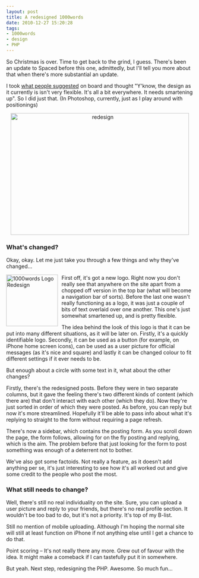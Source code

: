 ```yaml
---
layout: post
title: A redesigned 1000words
date: 2010-12-27 15:20:28
tags:
- 1000words
- design
- PHP
---
```

<p>So Christmas is over. Time to get back to the grind, I guess. There's been an update to Spaced before this one, admittedly, but I'll tell you more about that when there's more substantial an update.</p>
<p>I took <a href="http://mattcrouch.net/blog/2010/11/how-to-improve-1000words/">what people suggested</a> on board and thought "Y'know, the design as it currently is isn't very flexible. It's all a bit everywhere. It needs smartening up". So I did just that. (In Photoshop, currently, just as I play around with positionings)</p>
<p style="text-align: center;"><a href="http://www.mattcrouch.net/blog/images/A-redesigned-1000words_D149/redesign_3.png"><img class="aligncenter" title="Redesigned 1000words" src="{{ site.baseurl }}/assets/redesign.png" alt="redesign" width="480" height="328" /></a></p>
<h3>What's changed?</h3>
<p>Okay, okay. Let me just take you through a few things and why they've changed…</p>
<p><a href="http://www.mattcrouch.net/blog/images/A-redesigned-1000words_D149/1000logoredesign_3.png"><img style="margin: 0px 10px 0px 0px; display: inline; float: left;" title="1000words Logo Redesign" src="{{ site.baseurl }}/assets/1000logoredesign.png" alt="1000words Logo Redesign" width="139" height="139" align="left" /></a></p>
<p>First off, it's got a new logo. Right now you don't really see that anywhere on the site apart from a chopped off version in the top bar (what will become a navigation bar of sorts). Before the last one wasn't really functioning as a logo, it was just a couple of bits of text overlaid over one another. This one's just somewhat smartened up, and is pretty flexible.</p>
<p>The idea behind the look of this logo is that it can be put into many different situations, as it will be later on. Firstly, it's a quickly identifiable logo. Secondly, it can be used as a button (for example, on iPhone home screen icons), can be used as a user picture for official messages (as it's nice and square) and lastly it can be changed colour to fit different settings if it ever needs to be.</p>
<p>But enough about a circle with some text in it, what about the other changes?</p>
<p>Firstly, there's the redesigned posts. Before they were in two separate columns, but it gave the feeling there's two different kinds of content (which there are) that don't interact with each other (which they do). Now they're just sorted in order of which they were posted. As before, you can reply but now it's more streamlined. Hopefully it'll be able to pass info about what it's replying to straight to the form without requiring a page refresh.</p>
<p>There's now a sidebar, which contains the posting form. As you scroll down the page, the form follows, allowing for on the fly posting and replying, which is the aim. The problem before that just looking for the form to post something was enough of a deterrent not to bother.</p>
<p>We've also got some factoids. Not really a feature, as it doesn't add anything per se, it's just interesting to see how it's all worked out and give some credit to the people who post the most.</p>
<h3>What still needs to change?</h3>
<p>Well, there's still no real individuality on the site. Sure, you can upload a user picture and reply to your friends, but there's no real profile section. It wouldn't be too bad to do, but it's not a priority. It's top of my B-list.</p>
<p>Still no mention of mobile uploading. Although I'm hoping the normal site will still at least function on iPhone if not anything else until I get a chance to do that.</p>
<p>Point scoring – It's not really there any more. Grew out of favour with the idea. It might make a comeback if I can tastefully put it in somewhere.</p>
<p>But yeah. Next step, redesigning the PHP. Awesome. So much fun…</p>
